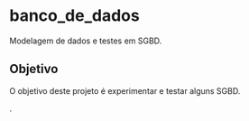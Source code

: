 banco_de_dados
==============

Modelagem de dados e testes em SGBD.

## Objetivo

O objetivo deste projeto é experimentar e testar alguns SGBD.


.
